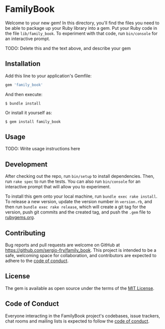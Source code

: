 # FamilyBook

Welcome to your new gem! In this directory, you'll find the files you need to be able to package up your Ruby library into a gem. Put your Ruby code in the file `lib/family_book`. To experiment with that code, run `bin/console` for an interactive prompt.

TODO: Delete this and the text above, and describe your gem

## Installation

Add this line to your application's Gemfile:

```ruby
gem 'family_book'
```

And then execute:

    $ bundle install

Or install it yourself as:

    $ gem install family_book

## Usage

TODO: Write usage instructions here

## Development

After checking out the repo, run `bin/setup` to install dependencies. Then, run `rake spec` to run the tests. You can also run `bin/console` for an interactive prompt that will allow you to experiment.

To install this gem onto your local machine, run `bundle exec rake install`. To release a new version, update the version number in `version.rb`, and then run `bundle exec rake release`, which will create a git tag for the version, push git commits and the created tag, and push the `.gem` file to [rubygems.org](https://rubygems.org).

## Contributing

Bug reports and pull requests are welcome on GitHub at https://github.com/sergio-fry/family_book. This project is intended to be a safe, welcoming space for collaboration, and contributors are expected to adhere to the [code of conduct](https://github.com/sergio-fry/family_book/blob/master/CODE_OF_CONDUCT.md).

## License

The gem is available as open source under the terms of the [MIT License](https://opensource.org/licenses/MIT).

## Code of Conduct

Everyone interacting in the FamilyBook project's codebases, issue trackers, chat rooms and mailing lists is expected to follow the [code of conduct](https://github.com/sergio-fry/family_book/blob/master/CODE_OF_CONDUCT.md).
